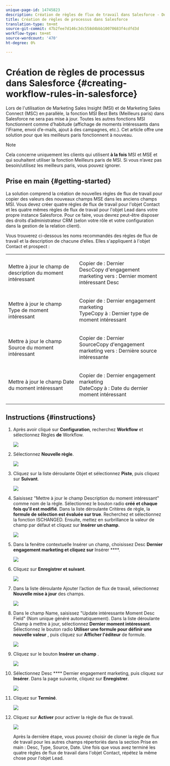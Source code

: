 ```yaml
---
unique-page-id: 14745823
description: Création de règles de flux de travail dans Salesforce - Documents marketing - Documentation du produit
title: Création de règles de processus dans Salesforce
translation-type: tm+mt
source-git-commit: 47b2fee7d146c3dc558d4bbb10070683f4cdfd3d
workflow-type: tm+mt
source-wordcount: '470'
ht-degree: 0%

---
```



# Création de règles de processus dans Salesforce {#creating-workflow-rules-in-salesforce}

Lors de l&#39;utilisation de Marketing Sales Insight (MSI) et de Marketing Sales Connect (MSC) en parallèle, la fonction MSI Best Bets (Meilleurs paris) dans Salesforce ne sera pas mise à jour. Toutes les autres fonctions MSI fonctionnent comme d’habitude (affichage de moments intéressants dans l’iFrame, envoi d’e-mails, ajout à des campagnes, etc.). Cet article offre une solution pour que les meilleurs paris fonctionnent à nouveau.

>[!NOTE]
>
>Cela concerne uniquement les clients qui utilisent **à la fois** MSI et MSE et qui souhaitent utiliser la fonction Meilleurs paris de MSI. Si vous n’avez pas besoin/utilisez les meilleurs paris, vous pouvez ignorer.

## Prise en main {#getting-started}

La solution comprend la création de nouvelles règles de flux de travail pour copier des valeurs des nouveaux champs MSE dans les anciens champs MSI. Vous devez créer quatre règles de flux de travail pour l&#39;objet Contact et les quatre mêmes règles de flux de travail pour l&#39;objet Lead dans votre propre instance Salesforce. Pour ce faire, vous devrez peut-être disposer des droits d’administrateur CRM (selon votre rôle et votre configuration dans la gestion de la relation client).

Vous trouverez ci-dessous les noms recommandés des règles de flux de travail et la description de chacune d’elles. Elles s&#39;appliquent à l&#39;objet Contact et prospect :

<table> 
 <colgroup> 
  <col> 
  <col> 
 </colgroup> 
 <tbody> 
  <tr> 
   <td>Mettre à jour le champ de description du moment intéressant</td> 
   <td><p>Copier de : Dernier<br>DescCopy d'engagement marketing vers : Dernier moment intéressant Desc</p></td> 
  </tr> 
  <tr> 
   <td>Mettre à jour le champ Type de moment intéressant</td> 
   <td><p>Copier de : Dernier engagement marketing<br>TypeCopy à : Dernier type de moment intéressant</p></td> 
  </tr> 
  <tr> 
   <td>Mettre à jour le champ Source du moment intéressant</td> 
   <td><p>Copier de : Dernier<br>SourceCopy d'engagement marketing vers : Dernière source intéressante</p></td> 
  </tr> 
  <tr> 
   <td>Mettre à jour le champ Date du moment intéressant</td> 
   <td><p>Copier de : Dernier engagement marketing<br>DateCopy à : Date du dernier moment intéressant</p></td> 
  </tr> 
 </tbody> 
</table>

## Instructions {#instructions}

1. Après avoir cliqué sur **Configuration**, recherchez **Workflow** et sélectionnez Règles **de** Workflow.

   ![](assets/one-1.png)

1. Sélectionnez **Nouvelle règle**.

   ![](assets/two-1.png)

1. Cliquez sur la liste déroulante Objet et sélectionnez **Piste**, puis cliquez sur **Suivant**.

   ![](assets/three-1.png)

1. Saisissez &quot;Mettre à jour le champ Description du moment intéressant&quot; comme nom de la règle. Sélectionnez le bouton radio **créé et chaque fois qu’il est modifié**. Dans la liste déroulante Critères de règle, la **formule de sélection est évaluée sur true**. Recherchez et sélectionnez la fonction ISCHANGED. Ensuite, mettez en surbrillance la valeur de champ par défaut et cliquez sur **Insérer un champ**.

   ![](assets/four-1.png)

1. Dans la fenêtre contextuelle Insérer un champ, choisissez Desc **Dernier engagement marketing et cliquez sur** Insérer ****.

   ![](assets/five-1.png)

1. Cliquez sur **Enregistrer et suivant**.

   ![](assets/6.png)

1. Dans la liste déroulante Ajouter l’action de flux de travail, sélectionnez **Nouvelle mise à jour** des champs.

   ![](assets/seven.png)

1. Dans le champ Name, saisissez &quot;Update intéressante Moment Desc Field&quot; (Nom unique généré automatiquement). Dans la liste déroulante Champ à mettre à jour, sélectionnez **Dernier moment intéressant**. Sélectionnez le bouton radio **Utiliser une formule pour définir une nouvelle valeur** , puis cliquez sur **Afficher l&#39;éditeur** de formule.

   ![](assets/eight.png)

1. Cliquez sur le bouton **Insérer un champ** .

   ![](assets/9a.png)

1. Sélectionnez Desc **** Dernier engagement marketing, puis cliquez sur **Insérer**. Dans la page suivante, cliquez sur **Enregistrer**.

   ![](assets/nine.png)

1. Cliquez sur **Terminé**.

   ![](assets/twelve.png)

1. Cliquez sur **Activer** pour activer la règle de flux de travail.

   ![](assets/thirteen.png)

   Après la dernière étape, vous pouvez choisir de cloner la règle de flux de travail pour les autres champs répertoriés dans la section Prise en main : Desc, Type, Source, Date. Une fois que vous avez terminé les quatre règles de flux de travail dans l&#39;objet Contact, répétez la même chose pour l&#39;objet Lead.

